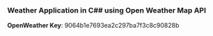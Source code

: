 ### Weather Application in C## using Open Weather Map API

**OpenWeather Key**: 9064b1e7693ea2c297ba7f3c8c90828b